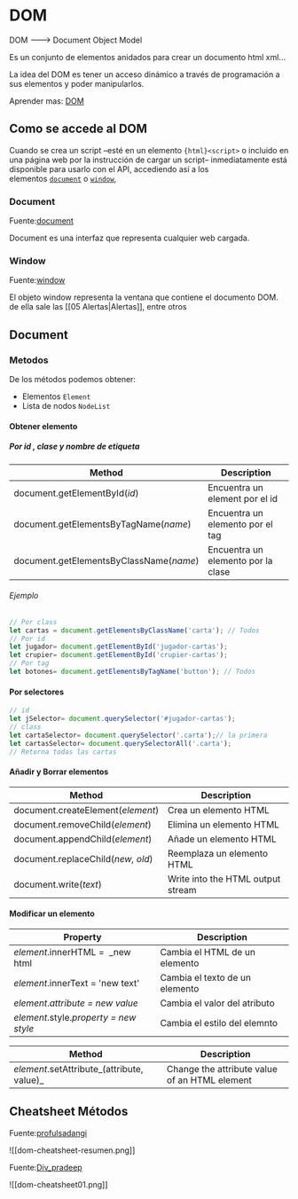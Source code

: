 
# DOM

DOM ---> Document Object Model

Es un conjunto de elementos anidados para crear un documento html xml...

La idea del DOM es tener un acceso dinámico a través de programación a sus elementos y poder manipularlos.

Aprender mas: [DOM](https://lenguajejs.com/javascript/dom/que-es/#el-objeto-document)

## Como se accede al DOM

Cuando se crea un script –esté en un elemento `{html}<script>` o incluido en una página web por la instrucción de cargar un script– inmediatamente está disponible para usarlo con el API, accediendo así a los elementos [`document`](https://developer.mozilla.org/es/docs/Web/API/Document) o [`window`](https://developer.mozilla.org/es/docs/Web/API/Window),

### Document

Fuente:[document](https://developer.mozilla.org/es/docs/Web/API/Document)

Document es una interfaz que representa cualquier web cargada.

### Window

Fuente:[window](https://developer.mozilla.org/es/docs/Web/API/Window)

El objeto window representa la ventana que contiene el documento DOM. de ella sale las [[05 Alertas|Alertas]], entre otros

## Document

### Metodos

De los métodos podemos obtener:

- Elementos `Element`
- Lista de nodos `NodeList`

#### Obtener elemento

##### Por id , clase y nombre de etiqueta

|Method|Description|
|---|---|
|document.getElementById(_id_)|Encuentra un element por el id |
|document.getElementsByTagName(_name_)|Encuentra un elemento por el tag |
|document.getElementsByClassName(_name_)|Encuentra un elemento por la clase |

###### Ejemplo

```javascript title='Obtener Elemento'
// Por class
let cartas = document.getElementsByClassName('carta'); // Todos
// Por id
let jugador= document.getElementById('jugador-cartas');
let crupier= document.getElementById('crupier-cartas');
// Por tag
let botones= document.getElementsByTagName('button'); // Todos
```

#### Por selectores

```javascript
// id
let jSelector= document.querySelector('#jugador-cartas');
// class
let cartaSelector= document.querySelector('.carta');// la primera
let cartasSelector= document.querySelectorAll('.carta');
// Retorna todas las cartas
```

#### Añadir y Borrar elementos

|Method|Description|
|---|---|
|document.createElement(_element_)|Crea un elemento HTML |
|document.removeChild(_element_)|Elimina un elemento HTML |
|document.appendChild(_element_)|Añade un elemento HTML |
|document.replaceChild(_new, old_)|Reemplaza un elemento HTML |
|document.write(_text_)|Write into the HTML output stream|
#### Modificar un elemento

| Property | Description |
| ---- | ---- |
| _element_.innerHTML =  _new html  | Cambia el HTML de un elemento |
| _element_.innerText = 'new text' | Cambia el texto de un elemento |
| _element_._attribute = new value_ | Cambia el valor del atributo |
| _element_.style._property = new style_ | Cambia el estilo del elemnto |

| Method | Description |
| ---- | ---- |
| _element_.setAttribute_(attribute, value)_ | Change the attribute value of an HTML element |

## Cheatsheet Métodos

Fuente:[profulsadangi](https://twitter.com/profulsadangi/status/1294169143218810884/photo/1)

![[dom-cheatsheet-resumen.png]]

Fuente:[Div_pradeep](https://twitter.com/Div_pradeep/status/1631559402380509186/photo/1) 

![[dom-cheatsheet01.png]]